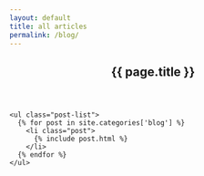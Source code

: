 ```yaml
---
layout: default
title: all articles
permalink: /blog/
---
```


<section class="all-posts">
  <div class="wrap clearfix">
    <header class="post-header">
      <h1>{{ page.title }}</h1>
    </header>

    <ul class="post-list">
      {% for post in site.categories['blog'] %}
        <li class="post">
          {% include post.html %}
        </li>
      {% endfor %}
    </ul>
  </div>
</section>
